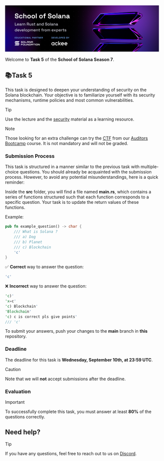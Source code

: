 ![School of Solana](https://github.com/Ackee-Blockchain/school-of-solana/blob/master/.banner/banner.png?raw=true)

Welcome to **Task 5** of the **School of Solana Season 7**.

## 📚Task 5

This task is designed to deepen your understanding of security on the Solana blockchain. Your objective is to familiarize yourself with its security mechanisms, runtime policies and most common vulnerabilities.

>[!TIP]
>Use the lecture and the [security](https://github.com/Ackee-Blockchain/school-of-solana/tree/master/7.lesson) material as a learning resource.

>[!NOTE]
>Those looking for an extra challenge can try the [CTF](https://github.com/Ackee-Blockchain/Solana-Auditors-Bootcamp/tree/master/Capture-the-Flag) from our [Auditors Bootcamp](https://ackee.xyz/solana-auditors-bootcamp) course. It is not mandatory and will not be graded.

### Submission Process
This task is structured in a manner similar to the previous task with multiple-choice questions. You should already be acquainted with the submission process. However, to avoid any potential misunderstandings, here is a quick reminder:

Inside the **src** folder, you will find a file named **main.rs**, which contains a series of functions structured such that each function corresponds to a specific question. Your task is to update the return values of these functions.

Example:
``` rust
pub fn example_question() -> char {
    /// What is Solana ?
    /// a) Dog
    /// b) Planet
    /// c) Blockchain
    'c'
}
```

✅ **Correct** way to answer the question:
``` rust
'c'
```

❌ **Incorrect** way to answer the question:
``` rust
'c)'
'x=c'
'c) Blockchain'
'Blockchain'
'c) c is correct pls give points'
/// 'c'
```

To submit your answers, push your changes to the **main** branch in **this** repository.

### Deadline
The deadline for this task is **Wednesday, September 10th, at 23:59 UTC**.

>[!CAUTION]
>Note that we will **not** accept submissions after the deadline.

### Evaluation
>[!IMPORTANT]
>To successfully complete this task, you must answer at least **80%** of the questions correctly.

## Need help?
>[!TIP]
>If you have any questions, feel free to reach out to us on [Discord](https://discord.gg/z3JVuZyFnp).
